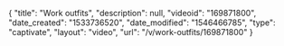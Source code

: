 {
    "title": "Work outfits",
    "description": null,
    "videoid": "169871800",
    "date_created": "1533736520",
    "date_modified": "1546466785",
    "type": "captivate",
    "layout": "video",
    "url": "\/v\/work-outfits\/169871800"
}